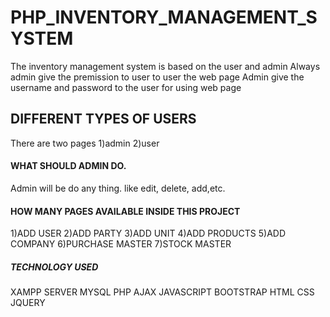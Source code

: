 # PHP_INVENTORY_MANAGEMENT_SYSTEM
The inventory management system is based on the user and admin
Always admin give the premission to user to user the web page
Admin give the username and password to the user for using web page
## DIFFERENT TYPES OF USERS
There are two pages
1)admin
2)user
#### WHAT SHOULD ADMIN DO.
Admin will be do any thing.
like edit, delete, add,etc.
#### HOW MANY PAGES AVAILABLE INSIDE THIS PROJECT
1)ADD USER
2)ADD PARTY
3)ADD UNIT
4)ADD PRODUCTS
5)ADD COMPANY
6)PURCHASE MASTER
7)STOCK MASTER
##### TECHNOLOGY USED
XAMPP SERVER
MYSQL
PHP
AJAX
JAVASCRIPT
BOOTSTRAP
HTML
CSS
JQUERY


